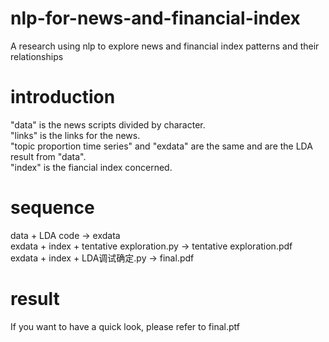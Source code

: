 # nlp-for-news-and-financial-index
A research using nlp to explore news and financial index patterns and their relationships

# introduction    
"data" is the news scripts divided by character.                        
"links" is the links for the news.                        
"topic proportion time series" and "exdata" are the same and are the LDA result from "data".        
"index" is the fiancial index concerned.          

# sequence
data + LDA code → exdata                      
exdata + index + tentative exploration.py → tentative exploration.pdf                   
exdata + index + LDA调试确定.py → final.pdf   
# result        
If you want to have a quick look, please refer to final.ptf


